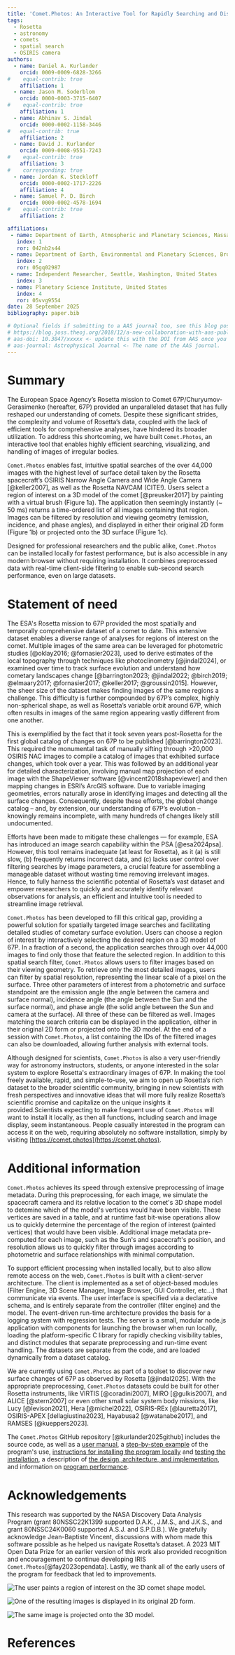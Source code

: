 ```yaml
---
title: 'Comet.Photos: An Interactive Tool for Rapidly Searching and Displaying Rosetta Mission Images by Spatial Location and Other Properties'
tags:
  - Rosetta
  - astronomy
  - comets
  - spatial search
  - OSIRIS camera
authors:
  - name: Daniel A. Kurlander
    orcid: 0009-0009-6828-3266
#    equal-contrib: true
    affiliation: 1
  - name: Jason M. Soderblom
    orcid: 0000-0003-3715-6407
#    equal-contrib: true
    affiliation: 1
  - name: Abhinav S. Jindal
    orcid: 0000-0002-1158-3446
#   equal-contrib: true
    affiliation: 2
  - name: David J. Kurlander
    orcid: 0009-0008-9551-7243
#    equal-contrib: true
    affiliation: 3
#    corresponding: true
  - name: Jordan K. Steckloff
    orcid: 0000-0002-1717-2226
    affiliation: 4
  - name: Samuel P. D. Birch
    orcid: 0000-0002-4578-1694
#    equal-contrib: true
    affiliation: 2

affiliations:
 - name: Department of Earth, Atmospheric and Planetary Sciences, Massachusetts Institute of Technology, United States
   index: 1
   ror: 042nb2s44
 - name: Department of Earth, Environmental and Planetary Sciences, Brown University, United States
   index: 2
   ror: 05gq02987
 - name: Independent Researcher, Seattle, Washington, United States
   index: 3
 - name: Planetary Science Institute, United States
   index: 4
   ror: 05vvg9554
date: 28 September 2025
bibliography: paper.bib

# Optional fields if submitting to a AAS journal too, see this blog post:
# https://blog.joss.theoj.org/2018/12/a-new-collaboration-with-aas-publishing
# aas-doi: 10.3847/xxxxx <- update this with the DOI from AAS once you know it.
# aas-journal: Astrophysical Journal <- The name of the AAS journal.
---
```


# Summary

The European Space Agency’s Rosetta mission to Comet 67P/Churyumov-Gerasimenko (hereafter, 67P) provided an unparalleled dataset that has fully reshaped our understanding of comets. Despite these significant strides, the complexity and volume of Rosetta’s data, coupled with the lack of efficient tools for comprehensive analyses, have hindered its broader utilization. To address this
shortcoming, we have built `Comet.Photos`, an interactive tool that enables highly efficient searching, visualizing, and handling of images of irregular bodies.

`Comet.Photos` enables fast, intuitive spatial searches of the over 44,000 images with the highest level of surface detail taken by the Rosetta spacecraft’s OSIRIS Narrow Angle Camera and Wide Angle Camera [@keller2007], as well as the Rosetta NAVCAM (CITE!). Users select a region of interest on a 3D model of the comet [@preusker2017] by painting with a virtual brush (Figure 1a). The application then seemingly instantly (~ 50 ms) returns a time-ordered list of all images containing that region. Images can be filtered by resolution and viewing geometry (emission, incidence, and phase angles), and displayed in either their original 2D form (Figure 1b) or projected onto the 3D surface (Figure 1c).

Designed for professional researchers and the public alike, `Comet.Photos` can be installed locally for fastest performance, but is also accessible in any modern browser without requiring installation. It combines preprocessed data with real-time client-side filtering to enable sub-second search performance, even on large datasets.

# Statement of need

The ESA's Rosetta mission to 67P provided the most spatially and temporally comprehensive dataset of a comet to date. This extensive dataset enables a diverse range of analyses for regions of interest on the comet. Multiple images of the same area can be leveraged for photometric studies [@oklay2016; @fornasier2023], used to derive estimates of the local topography through techniques like photoclinometry [@jindal2024], or examined over time to track surface evolution and understand how cometary landscapes change [@barrington2023; @jindal2022; @birch2019; @elmaary2017; @fornasier2017; @keller2017; @groussin2015]. However, the sheer size of the dataset makes finding images of the same regions a challenge. This difficulty is further compounded by 67P’s complex, highly non-spherical shape, as well as Rosetta’s variable orbit around 67P, which often results in images of the same region appearing vastly different from one another. 

This is exemplified by the fact that it took seven years post-Rosetta for the first global catalog of changes on 67P to be published [@barrington2023]. This required the monumental task of manually sifting through >20,000 OSIRIS NAC images to compile a catalog of images that exhibited surface changes, which took over a year. This was followed by an additional year for
detailed characterization, involving manual map projection of each image with the ShapeViewer software [@vincent2018shapeviewer] and then mapping changes in ESRI’s ArcGIS software. Due to variable imaging geometries, errors naturally arose in identifying images and detecting all the surface changes. Consequently,
despite these efforts, the global change catalog – and, by extension, our understanding of 67P’s evolution – knowingly remains incomplete, with many hundreds of changes likely still undocumented.

Efforts have been made to mitigate these challenges — for example, ESA has introduced an image search capability within the PSA [@esa2024psa]. However, this tool remains inadequate (at least for Rosetta), as it (a) is still slow, (b) frequently returns incorrect data, and (c) lacks user control over filtering searches by image parameters, a crucial feature for assembling a manageable dataset without wasting time removing irrelevant images. Hence, to fully harness the scientific potential of Rosetta’s vast dataset and empower researchers to quickly and accurately identify relevant observations for analysis, an efficient and intuitive tool is needed to streamline image retrieval. 

`Comet.Photos` has been developed to fill this critical gap, providing a powerful solution for spatially targeted image searches and facilitating detailed studies of cometary surface evolution. Users can choose a region of interest by interactively selecting the desired region on a 3D model of 67P. In a fraction of a second, the application searches through over 44,000 images to find only those that feature the selected region. In addition to this spatial search filter, `Comet.Photos` allows users to filter images based on their viewing geometry. To retrieve only the most detailed images, users can filter by spatial resolution, representing the linear scale of a pixel on the surface. Three other parameters of interest from a photometric and surface standpoint are the emission angle (the angle between the camera and surface normal), incidence angle (the angle between the Sun and the surface normal), and phase angle (the solid angle between the Sun and camera at the surface). All three of these can be filtered as well. Images matching the search criteria can be displayed in the application, either in their original 2D form or projected onto the 3D model. At the end of a session with `Comet.Photos`, a list containing the IDs of the filtered images can also be downloaded, allowing further analysis with external tools.

Although designed for scientists, `Comet.Photos` is also a very user-friendly way for astronomy instructors, students, or anyone interested in the solar system to explore Rosetta's extraordinary images of 67P. In making the tool freely available, rapid, and simple-to-use, we aim to open up Rosetta’s rich dataset to the broader scientific community,
bringing in new scientists with fresh perspectives and innovative ideas that will more fully realize Rosetta’s scientific promise and capitalize on the unique insights it provided.Scientists expecting to make frequent use of `Comet.Photos` will want to install it locally, as then all functions, including search and image display, seem instantaneous. People casually interested in the program can access it on the web, requiring absolutely no software installation, simply by visiting [https://comet.photos](https://comet.photos).

# Additional information

`Comet.Photos` achieves its speed through extensive
preprocessing of image metadata. During this preprocessing, for each image, we simulate the spacecraft camera and its relative location to the comet's 3D shape model to detemine which of the model's vertices would have been visible. These vertices are saved in a table, and at runtime fast bit-wise operations allow us to quickly determine the percentage of the region of interest (painted vertices) that would have been visible. Additional image metadata pre-computed for each image, such as the Sun's and spacecraft's position, and resolution allows us to quickly filter through images according to photometric and surface relationships with minimal computation.

To support efficient processing when installed locally, but to also allow remote access on the web, `Comet.Photos` is built with a client-server architecture. The client is implemented as a set of object-based modules (Filter Engine, 3D Scene Manager, Image Browser, GUI Controller, etc...) that communicate via events. The user interface is specified via a declarative schema, and is entirely separate from the controller (filter engine) and the model. The event-driven run-time architecture provides the basis for a logging system with regression tests. The server is a small, modular node.js application with components for launching the browser when run locally, loading the platform-specific C library for rapidly checking visibility tables, and distinct modules that separate preprocessing and run-time event handling. The datasets are separate from the code, and are loaded dynamically from a dataset catalog. 

We are currently using `Comet.Photos` as part of a toolset to discover new surface changes of 67P as observed by Rosetta [@jindal2025]. With the appropriate preprocessing, 
`Comet.Photos` datasets could be built for other Rosetta instruments, like VIRTIS [@coradini2007], MIRO [@gulkis2007], and ALICE [@stern2007] or even other small solar system body missions, like Lucy [@levison2021], Hera [@michel2022], OSIRIS-REx [@lauretta2017], OSIRIS-APEX [dellagiustina2023], Hayabusa2 [@watanabe2017], and RAMSES [@kueppers2023].

The `Comet.Photos` GitHub repository [@kurlander2025github] includes the source code, as well as a [user manual](https://github.com/comet-dot-photos/comet-dot-photos#user-manual), a [step-by-step example](https://github.com/comet-dot-photos/comet-dot-photos#step-by-step-example) of the program's use, [instructions for installing the program locally](https://github.com/comet-dot-photos/comet-dot-photos#installation) and [testing the installation](https://github.com/comet-dot-photos/comet-dot-photos#testing-the-installation), a description of [the design, architecture, and implementation](https://github.com/comet-dot-photos/comet-dot-photos#design-architecture-and-implementation), and information on [program performance](https://github.com/comet-dot-photos/comet-dot-photos#performance).

# Acknowledgements

This research was supported by the NASA Discovery Data Analysis Program (grant 80NSSC22K1399 supported D.A.K., J.M.S., and J.K.S., and grant 80NSSC24K0060 supported A.S.J. and S.P.D.B.). We gratefully acknowledge Jean-Baptiste Vincent, discussions with whom made this software possible as he helped us navigate Rosetta’s dataset. A 2023 MIT Open Data Prize for an earlier version
of this work also provided recognition and encouragement to continue developing IRIS `Comet.Photos`[@fay2023opendata]. Lastly, we thank all of the early users of the program for feedback that led to improvements.

![The user paints a region of interest on the 3D comet shape model.](Fig1a.PNG)

![One of the resulting images is displayed in its original 2D form.](Fig1b.PNG)

![The same image is projected onto the 3D model.](Fig1c.PNG)


# References
